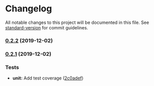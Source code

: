 # Changelog

All notable changes to this project will be documented in this file. See [standard-version](https://github.com/conventional-changelog/standard-version) for commit guidelines.

### [0.2.2](https://github.com/zetlen/hastily/compare/v0.2.1...v0.2.2) (2019-12-02)



### [0.2.1](https://github.com/zetlen/hastily/compare/v0.2.0...v0.2.1) (2019-12-02)


### Tests

* **unit:** Add test coverage ([2c0adef](https://github.com/zetlen/hastily/commit/2c0adef))
